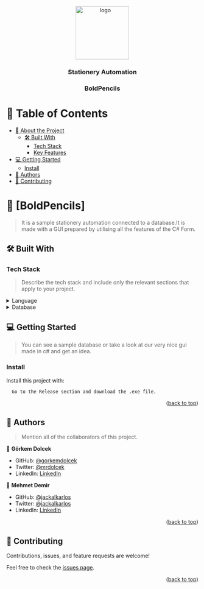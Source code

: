 <a name="readme-top"></a>

<div align="center">
  
  <img src="bold_pencils.ico" alt="logo" width="140"  height="auto" />
  <br/>

  <h3><b>Stationery Automation</b></h3>
  <h3><b>BoldPencils</b></h3>

</div>

<!-- TABLE OF CONTENTS -->

# 📗 Table of Contents

- [📖 About the Project](#about-project)
  - [🛠 Built With](#built-with)
    - [Tech Stack](#tech-stack)
    - [Key Features](#key-features)
- [💻 Getting Started](#getting-started)
  - [Install](#install)
- [👥 Authors](#authors)
- [🤝 Contributing](#contributing)

<!-- PROJECT DESCRIPTION -->

# 📖 [BoldPencils] <a name="about-project"></a>

> It is a sample stationery automation connected to a database.It is made with a GUI prepared by utilising all the features of the C# Form.


## 🛠 Built With <a name="built-with"></a>

### Tech Stack <a name="tech-stack"></a>

> Describe the tech stack and include only the relevant sections that apply to your project.

<details>
  <summary>Language</summary>
  <ul>
    <li><a href="[https://reactjs.org/](https://learn.microsoft.com/en-us/dotnet/csharp/)">C#</a></li>
  </ul>
</details>


<details>
<summary>Database</summary>
  <ul>
    <li><a href="[https://www.postgresql.org/](https://www.microsoft.com/tr-tr/sql-server/sql-server-2022)">Microsoft SQL Server</a></li>
  </ul>
</details>


## 💻 Getting Started <a name="getting-started"></a>

> You can see a sample database or take a look at our very nice gui made in c# and get an idea.

### Install

Install this project with:

```sh
  Go to the Release section and download the .exe file.
```


<p align="right">(<a href="#readme-top">back to top</a>)</p>

<!-- AUTHORS -->

## 👥 Authors <a name="authors"></a>

> Mention all of the collaborators of this project.

👤 **Görkem Dolcek**

- GitHub: [@gorkemdolcek](https://github.com/gorkemdolcek)
- Twitter: [@mrdolcek](https://twitter.com/mrdolcek)
- LinkedIn: [LinkedIn](https://linkedin.com/in/gorkemdolcek)

👤 **Mehmet Demir**

- GitHub: [@jackalkarlos](https://github.com/jackalkarlos)
- Twitter: [@jackalkarlos](https://twitter.com/jackalkarlos)
- LinkedIn: [LinkedIn](https://linkedin.com/in/jackalkarlos)

<p align="right">(<a href="#readme-top">back to top</a>)</p>


## 🤝 Contributing <a name="contributing"></a>

Contributions, issues, and feature requests are welcome!

Feel free to check the [issues page](../../issues/).

<p align="right">(<a href="#readme-top">back to top</a>)</p>


